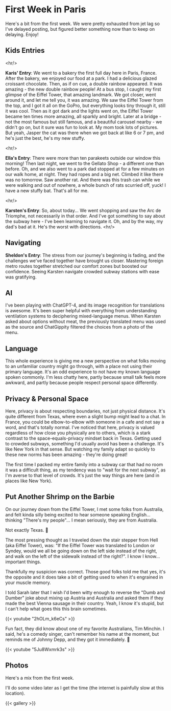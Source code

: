# First Week in Paris



Here&#39;s a bit from the first week.
We were pretty exhausted from jet lag so I&#39;ve delayed posting, but figured better something now than to keep on delaying.
Enjoy!

## Kids Entries

&lt;hr/&gt;

**Karis&#39; Entry**: We went to a bakery the first full day here in Paris, France.
After the bakery, we enjoyed our food at a park.
I had a delicious glazed croissant chocolate.
Then, as if on cue, a double rainbow appeared.
It was amazing - the new double rainbow people!
At a bus stop, I caught my first glimpse of the Eiffel Tower, that amazing landmark.
We got closer, went around it, and let me tell you, it was amazing.
We saw the Eiffel Tower from the top, and I got it all on the GoPro, but everything looks tiny through it, still it was cool.
Then as it got dark and the lights went on, the Eiffel Tower became ten times more amazing, all sparkly and bright.
Later at a bridge - not the most famous but still famous, and a beautiful carousel nearby - we didn&#39;t go on, but it sure was fun to look at.
My mom took lots of pictures.
But yeah, Jasper the cat was there when we got back at like 6 or 7 pm, and he&#39;s just the best, he&#39;s my new stuffy.

&lt;hr/&gt;

**Ella&#39;s Entry**: There were more than ten parakeets outside our window this morning!
Then last night, we went to the Gellato Shop - a different one than before.
Oh, and we also went to a park dad stopped at for a few minutes on our walk home, at night.
They had ropes and a big net.
Climbed it like there was no tomorrow.
Saw another rat.
And there was this trash can while we were walking and out of nowhere, a whole bunch of rats scurried off, yuck!
I have a new stuffy bat.
That&#39;s all for me.

&lt;hr/&gt;

**Karsten&#39;s Entry**: So, about today... We went shopping and saw the Arc de Triomphe, not necessarily in that order.
And I&#39;ve got something to say about the subway here - I&#39;ve been learning to navigate it.
Oh, and by the way, my dad&#39;s bad at it.
He&#39;s the worst with directions.
&lt;hr/&gt;

## Navigating

**Sheldon&#39;s Entry**: The stress from our journey&#39;s beginning is fading, and the challenges we&#39;ve faced together have brought us closer.
Mastering foreign metro routes together stretched our comfort zones but boosted our confidence.
Seeing Karsten navigate crowded subway stations with ease was gratifying.

## AI

I&#39;ve been playing with ChatGPT-4, and its image recognition for translations is awesome.
It&#39;s been super helpful with everything from understanding ventilation systems to deciphering mixed-language menus.
When Karsten asked about options without meat, the previously translated menu was used as the source and ChatGippity filtered the choices from a photo of the menu.

## Language

This whole experience is giving me a new perspective on what folks moving to an unfamiliar country might go through, with a place not using their primary language.
It&#39;s an odd experience to not have my known language spoken commonly.
I&#39;m less chatty here, partly because small talk feels more awkward, and partly because people respect personal space differently.

## Privacy &amp; Personal Space

Here, privacy is about respecting boundaries, not just physical distance.
It&#39;s quite different from Texas, where even a slight bump might lead to a chat.
In France, you could be elbow-to-elbow with someone in a cafe and not say a word, and that&#39;s totally normal.
I&#39;ve noticed that here, privacy is valued regardless of how close you physically are to others, which is a stark contrast to the space-equals-privacy mindset back in Texas.
Getting used to crowded subways, something I&#39;d usually avoid has been a challenge.
It&#39;s like New York in that sense.
But watching my family adapt so quickly to these new norms has been amazing - they&#39;re doing great!

The first time I packed my entire family into a subway car that had no room it was a difficult thing, as my tendency was to &#34;wait for the next subway&#34;, as I&#39;m averse to that level of crowds.
It&#39;s just the way things are here (and in places like New York).

## Put Another Shrimp on the Barbie

On our journey down from the Eiffel Tower, I met some folks from Australia, and felt kinda silly being excited to hear someone speaking English... thinking &#34;There&#39;s my people&#34;... I mean seriously, they are from Australia.

Not exactly Texas. 🤣

The most pressing thought as I traveled down the stair stepper from Hell (aka Eiffel Tower), was: &#34;If the Eiffel Tower was translated to London or Syndey, would we all be going down on the left side instead of the right, and walk on the left of the sidewalk instead of the right?&#34;.
I know I know... important things.

Thankfully my suspicion was correct.
Those good folks told me that yes, it&#39;s the opposite and it does take a bit of getting used to when it&#39;s engrained in your muscle memory.

I told Sarah later that I wish I&#39;d been witty enough to reverse the &#34;Dumb and Dumber&#34; joke about mixing up Austria and Australia and asked them if they made the best Vienna sausage in their country.
Yeah, I know it&#39;s stupid, but I can&#39;t help what goes this this brain sometimes.

{{&lt; youtube &#34;2hOLm_k6eCs&#34; &gt;}}

Fun fact, they did know about one of my favorite Australians, Tim Minchin.
I said, he&#39;s a comedy singer, can&#39;t remember his name at the moment, but reminds me of Johnny Depp, and they got it immediately. 🤣

{{&lt; youtube &#34;5Ju8Wxmrk3s&#34; &gt;}}

## Photos

Here&#39;s a mix from the first week.

I&#39;ll do some video later as I get the time (the internet is painfully slow at this location).

{{&lt; gallery &gt;}}

